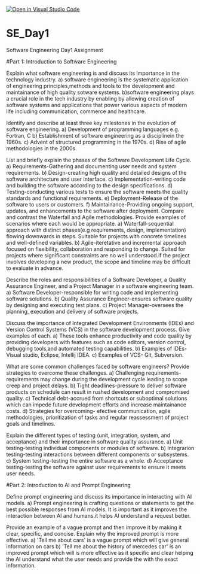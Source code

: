 [![Open in Visual Studio Code](https://classroom.github.com/assets/open-in-vscode-2e0aaae1b6195c2367325f4f02e2d04e9abb55f0b24a779b69b11b9e10269abc.svg)](https://classroom.github.com/online_ide?assignment_repo_id=15568965&assignment_repo_type=AssignmentRepo)
# SE_Day1
Software Engineering Day1 Assignment

#Part 1: Introduction to Software Engineering

Explain what software engineering is and discuss its importance in the technology industry.
a) software engineering is the systematic application of engineering principles,methods and tools to the development and maintainance of high quality sotware systems.
b)software engineering plays a crucial role in the tech industry by enabling by allowing creation of software systems and applications that power various aspects of modern life including communication, commerce and healthcare.

Identify and describe at least three key milestones in the evolution of software engineering.
a) Development of programming languages e.g. Fortran, C
b) Establishment of software engineering as a disciplinein the 1960s.
c) Advent of structured programming in the 1970s.
d) Rise of agile methodologies in the 2000s.

List and briefly explain the phases of the Software Development Life Cycle.
a) Requirements-Gathering and documenting user needs and system requirements.
b) Design-creating high quality and detailed designs of the software architecture and user interface.
c) Implementation-writing code and building the software according to the design specifications.
d) Testing-conducting various tests to ensure the software meets the quality standards and functional requirements.
e) Deployment-Release of the software to users or customers.
f) Maintainance-Providing ongoing support, updates, and enhancements to the software after deployment.
Compare and contrast the Waterfall and Agile methodologies. Provide examples of scenarios where each would be appropriate.
a) Waterfall-sequential approach with distinct phases(e.g requirements, design, implementation) flowing downwards in steps. Suitable for projects with concrete timelines and well-defined variables.
b) Agile-iteretative and incremental approach focused on flexibility, collaboration and responding to change. Suited for projects where significant constraints are no well understood.if the project involves developing a new product, the scope and timeline may be difficult to evaluate in advance.

Describe the roles and responsibilities of a Software Developer, a Quality Assurance Engineer, and a Project Manager in a software engineering team.
a) Software Developer-responsible for writing code and implementing software solutions.
b) Quality Assurance Engineer-ensures software quality by designing and executing test plans.
c) Project Manager-oversees the planning, execution and delivery of software projects.

Discuss the importance of Integrated Development Environments (IDEs) and Version Control Systems (VCS) in the software development process. Give examples of each.
a) These tools enhance productivity and code quality by providing developers with features such as code editors, version control, debugging tools,and automated testing capabilities.
b) Examples of IDEs- Visual studio, Eclipse, Intellij IDEA.
c) Examples of VCS- Git, Subversion.

What are some common challenges faced by software engineers? Provide strategies to overcome these challenges.
a) Challenging requirements-requirements may change during the development cycle leading to scope creep and project delays.
b) Tight deadlines-pressure to deliver software products on schedule can result in rushed development and compromised quality.
c) Technical debt-accrued from shortcuts or suboptimal solutions which can impede future development efforts and increase maintainance costs.
d) Strategies for overcoming- efective communication, agile methodologies, prioritization of tasks and regular reassessment of project goals and timelines.

Explain the different types of testing (unit, integration, system, and acceptance) and their importance in software quality assurance.
a) Unit testing-testing individual components or modules of software.
b) Integrarion testing-testing interactions between different components or subsystems.
c) System testing-testing the entire software as a whole.
d) Acceptance testing-testing the software against user requirements to ensure it meets user needs.

#Part 2: Introduction to AI and Prompt Engineering


Define prompt engineering and discuss its importance in interacting with AI models.
a) Prompt engineering is crafting questions or statements to get the best possible responses from AI models.
It is important as it improves the interaction between AI and humans.it helps AI understand a request better.

Provide an example of a vague prompt and then improve it by making it clear, specific, and concise. Explain why the improved prompt is more effective.
a) 'Tell me about cars' is a vague prompt which will give general information on cars 
b) 'Tell me about the history of mercedes car' is an improved prompt which will is more effective as it specific and clear helping the AI understand what the user needs and provide the with the exact information.
